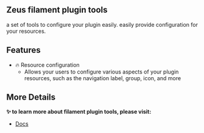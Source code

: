 ## Zeus filament plugin tools

a set of tools to configure your plugin easily.
easily provide configuration for your resources.

## Features

- 🔥 Resource configuration
  - Allows your users to configure various aspects of your plugin resources, such as the navigation label, group, icon, and more


## More Details

**✨ to learn more about filament plugin tools, please visit:**

- [Docs](https://larazeus.com/filament-plugin-tools)

